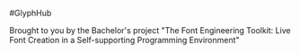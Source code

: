 #GlyphHub



Brought to you by the Bachelor's project "The Font Engineering Toolkit: Live Font Creation in a Self-supporting Programming Environment"
